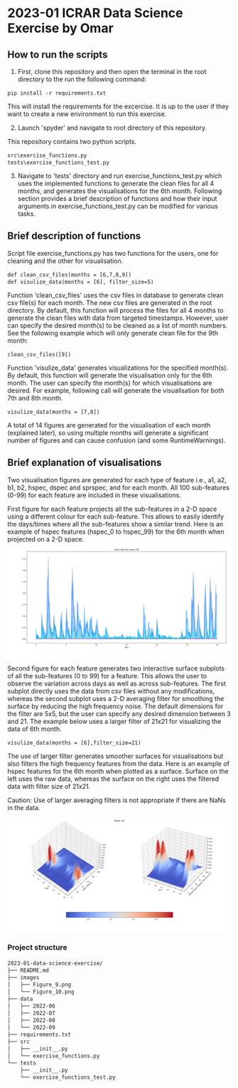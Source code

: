 # 2023-01 ICRAR Data Science Exercise by Omar

## How to run the scripts

1. First, clone this repository and then open the terminal in the root directory to the run the following command: 
```
pip install -r requirements.txt
```
This will install the requirements for the excercise. It is up to the user if they want to create a new environment to run this exercise.


2. Launch 'spyder' and navigate to root directory of this repository.

This repository contains two python scripts.
```
src\exercise_functions.py
tests\exercise_functions_test.py
```

3. Navigate to 'tests' directory and run exercise_functions_test.py which uses the implemented functions to generate the clean files for all 4 months, and generates the visualisations for the 6th month. Following section provides a brief description of functions and how their input arguments in exercise_functions_test.py can be modified for various tasks.

## Brief description of functions

Script file exercise_functions.py has two functions for the users, one for cleaning and the other for visualisation.
```
def clean_csv_files(months = [6,7,8,9])
def visulize_data(months = [6], filter_size=5)
```
Function 'clean_csv_files' uses the csv files in database to generate clean csv file(s) for each month. The new csv files are generated in the root directory. By default, this function will process the files for all 4 months to generate the clean files with data from targeted timestamps. However, user can specify the desired month(s) to be cleaned as a list of month numbers. See the following example which will only generate clean file for the 9th month:
```
clean_csv_files([9])
```
Function 'visulize_data' generates visualizations for the specified month(s). By default, this function will generate the visualisation only for the 6th month. The user can specify the month(s) for which visualisations are desired. For example, following call will generate the visualisation for both 7th and 8th month.  
```
visulize_data(months = [7,8])
```
A total of 14 figures are generated for the visualisation of each month (explained later), so using multiple months will generate a significant number of figures and can cause confusion (and some RuntimeWarnings).  

## Brief explanation of visualisations

Two visualisation figures are generated for each type of feature i.e., a1, a2, b1, b2, hspec, dspec and sprspec, and for each month. All 100 sub-features (0-99) for each feature are included in these visualisations. 

First figure for each feature projects all the sub-features in a 2-D space using a different colour for each sub-feature. This allows to easily identify the days/times where all the sub-features show a similar trend.
Here is an example of hspec features (hspec_0 to hspec_99) for the 6th month when projected on a 2-D space.
![Alt](images/Figure_9.png)

Second figure for each feature generates two interactive surface subplots of all the sub-features (0 to 99) for a feature. This allows the user to observe the variation across days as well as across sub-features. The first subplot directly uses the data from csv files without any modifications, whereas the second subplot uses a 2-D averaging filter for smoothing the surface by reducing the high frequency noise. The default dimensions for the filter are 5x5, but the user can specify any desired dimension between 3 and 21. The example below uses a larger filter of 21x21 for visualizing the data of 6th month. 
```
visulize_data(months = [6],filter_size=21)
```

The use of larger filter generates smoother surfaces for visualisations but also filters the high frequency features from the data. Here is an example of hspec features for the 6th month when plotted as a surface. Surface on the left uses the raw data, whereas the surface on the right uses the filtered data with filter size of 21x21.

Caution: Use of larger averaging filters is not appropriate if there are NaNs in the data. 

![Alt](images/Figure_10.png)


### Project structure
```
2023-01-data-science-exercise/
├── README.md
├── images
│   ├── Figure_9.png
│   └── Figure_10.png
├── data
│   ├── 2022-06
│   ├── 2022-07
│   ├── 2022-08
│   └── 2022-09
├── requirements.txt
├── src
│   ├── __init__.py
│   └── exercise_functions.py
└── tests
    ├── __init__.py
    └── exercise_functions_test.py
```

